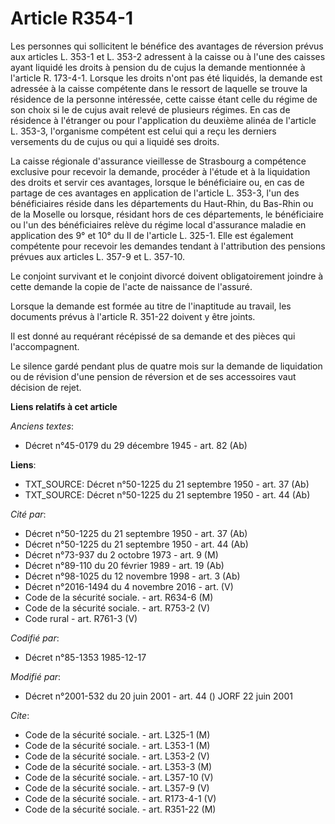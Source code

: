 # Article R354-1

Les personnes qui sollicitent le bénéfice des avantages de réversion prévus aux articles L. 353-1 et L. 353-2 adressent à la
caisse ou à l'une des caisses ayant liquidé les droits à pension du de cujus la demande mentionnée à l'article R. 173-4-1.
Lorsque les droits n'ont pas été liquidés, la demande est adressée à la caisse compétente dans le ressort de laquelle se
trouve la résidence de la personne intéressée, cette caisse étant celle du régime de son choix si le de cujus avait relevé de
plusieurs régimes. En cas de résidence à l'étranger ou pour l'application du deuxième alinéa de l'article L. 353-3,
l'organisme compétent est celui qui a reçu les derniers versements du de cujus ou qui a liquidé ses droits.

La caisse régionale d'assurance vieillesse de Strasbourg a compétence exclusive pour recevoir la demande, procéder à l'étude
et à la liquidation des droits et servir ces avantages, lorsque le bénéficiaire ou, en cas de partage de ces avantages en
application de l'article L. 353-3, l'un des bénéficiaires réside dans les départements du Haut-Rhin, du Bas-Rhin ou de la
Moselle ou lorsque, résidant hors de ces départements, le bénéficiaire ou l'un des bénéficiaires relève du régime local
d'assurance maladie en application des 9° et 10° du II de l'article L. 325-1. Elle est également compétente pour recevoir les
demandes tendant à l'attribution des pensions prévues aux articles L. 357-9 et L. 357-10.

Le conjoint survivant et le conjoint divorcé doivent obligatoirement joindre à cette demande la copie de l'acte de naissance
de l'assuré.

Lorsque la demande est formée au titre de l'inaptitude au travail, les documents prévus à l'article R. 351-22 doivent y être
joints.

Il est donné au requérant récépissé de sa demande et des pièces qui l'accompagnent.

Le silence gardé pendant plus de quatre mois sur la demande de liquidation ou de révision d'une pension de réversion et de
ses accessoires vaut décision de rejet.

**Liens relatifs à cet article**

_Anciens textes_:

  - Décret n°45-0179 du 29 décembre 1945 - art. 82 (Ab)

**Liens**:

  - TXT_SOURCE: Décret n°50-1225 du 21 septembre 1950 - art. 37 (Ab)
  - TXT_SOURCE: Décret n°50-1225 du 21 septembre 1950 - art. 44 (Ab)

_Cité par_:

  - Décret n°50-1225 du 21 septembre 1950 - art. 37 (Ab)
  - Décret n°50-1225 du 21 septembre 1950 - art. 44 (Ab)
  - Décret n°73-937 du 2 octobre 1973 - art. 9 (M)
  - Décret n°89-110 du 20 février 1989 - art. 19 (Ab)
  - Décret n°98-1025 du 12 novembre 1998 - art. 3 (Ab)
  - Décret n°2016-1494 du 4 novembre 2016 - art. (V)
  - Code de la sécurité sociale. - art. R634-6 (M)
  - Code de la sécurité sociale. - art. R753-2 (V)
  - Code rural - art. R761-3 (V)

_Codifié par_:

  - Décret n°85-1353 1985-12-17

_Modifié par_:

  - Décret n°2001-532 du 20 juin 2001 - art. 44 () JORF 22 juin 2001

_Cite_:

  - Code de la sécurité sociale. - art. L325-1 (M)
  - Code de la sécurité sociale. - art. L353-1 (M)
  - Code de la sécurité sociale. - art. L353-2 (V)
  - Code de la sécurité sociale. - art. L353-3 (M)
  - Code de la sécurité sociale. - art. L357-10 (V)
  - Code de la sécurité sociale. - art. L357-9 (V)
  - Code de la sécurité sociale. - art. R173-4-1 (V)
  - Code de la sécurité sociale. - art. R351-22 (M)
